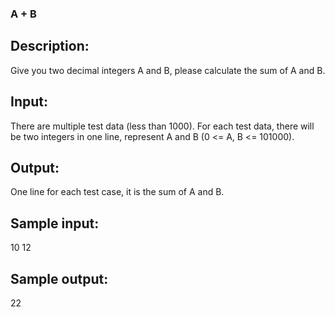 ### A + B

## Description:

Give you two decimal integers A and B, please calculate the sum of A and B.
 
## Input:

There are multiple test data (less than 1000). For each test data, there will be two integers in one line, represent A and B (0 <= A, B <= 101000). 

## Output:	

One line for each test case, it is the sum of A and B.

## Sample input:

10 12

## Sample output:

22

